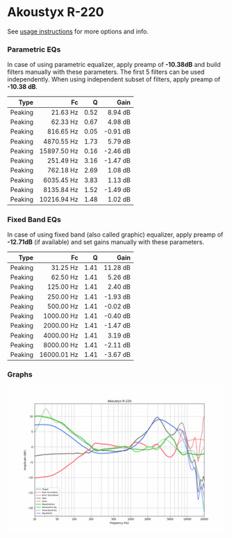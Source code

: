 # Akoustyx R-220
See [usage instructions](https://github.com/jaakkopasanen/AutoEq#usage) for more options and info.

### Parametric EQs
In case of using parametric equalizer, apply preamp of **-10.38dB** and build filters manually
with these parameters. The first 5 filters can be used independently.
When using independent subset of filters, apply preamp of **-10.38 dB**.

| Type    | Fc          |    Q | Gain     |
|--------:|------------:|-----:|---------:|
| Peaking | 21.63 Hz    | 0.52 | 8.94 dB  |
| Peaking | 62.33 Hz    | 0.67 | 4.98 dB  |
| Peaking | 816.65 Hz   | 0.05 | -0.91 dB |
| Peaking | 4870.55 Hz  | 1.73 | 5.79 dB  |
| Peaking | 15897.50 Hz | 0.16 | -2.46 dB |
| Peaking | 251.49 Hz   | 3.16 | -1.47 dB |
| Peaking | 762.18 Hz   | 2.69 | 1.08 dB  |
| Peaking | 6035.45 Hz  | 3.83 | 1.13 dB  |
| Peaking | 8135.84 Hz  | 1.52 | -1.49 dB |
| Peaking | 10216.94 Hz | 1.48 | 1.02 dB  |

### Fixed Band EQs
In case of using fixed band (also called graphic) equalizer, apply preamp of **-12.71dB**
(if available) and set gains manually with these parameters.

| Type    | Fc          |    Q | Gain     |
|--------:|------------:|-----:|---------:|
| Peaking | 31.25 Hz    | 1.41 | 11.28 dB |
| Peaking | 62.50 Hz    | 1.41 | 5.26 dB  |
| Peaking | 125.00 Hz   | 1.41 | 2.40 dB  |
| Peaking | 250.00 Hz   | 1.41 | -1.93 dB |
| Peaking | 500.00 Hz   | 1.41 | -0.02 dB |
| Peaking | 1000.00 Hz  | 1.41 | -0.40 dB |
| Peaking | 2000.00 Hz  | 1.41 | -1.47 dB |
| Peaking | 4000.00 Hz  | 1.41 | 3.19 dB  |
| Peaking | 8000.00 Hz  | 1.41 | -2.11 dB |
| Peaking | 16000.01 Hz | 1.41 | -3.67 dB |

### Graphs
![](./Akoustyx%20R-220.png)